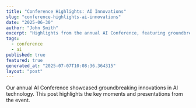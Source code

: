 ```yaml
---
title: "Conference Highlights: AI Innovations"
slug: "conference-highlights-ai-innovations"
date: "2025-06-30"
author: "John Smith"
excerpt: "Highlights from the annual AI Conference, featuring groundbreaking innovations."
tags:
  - conference
  - ai
published: true
featured: true
generated_at: "2025-07-07T10:08:36.364315"
layout: "post"
---
```


Our annual AI Conference showcased groundbreaking innovations in AI technology. This post highlights the key moments and presentations from the event.